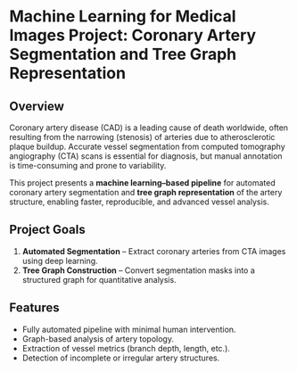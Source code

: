 # Machine Learning for Medical Images Project: Coronary Artery Segmentation and Tree Graph Representation

## Overview
Coronary artery disease (CAD) is a leading cause of death worldwide, often resulting from the narrowing (stenosis) of arteries due to atherosclerotic plaque buildup. Accurate vessel segmentation from computed tomography angiography (CTA) scans is essential for diagnosis, but manual annotation is time-consuming and prone to variability.

This project presents a **machine learning–based pipeline** for automated coronary artery segmentation and **tree graph representation** of the artery structure, enabling faster, reproducible, and advanced vessel analysis.

## Project Goals
1. **Automated Segmentation** – Extract coronary arteries from CTA images using deep learning.
2. **Tree Graph Construction** – Convert segmentation masks into a structured graph for quantitative analysis.

## Features
- Fully automated pipeline with minimal human intervention.
- Graph-based analysis of artery topology.
- Extraction of vessel metrics (branch depth, length, etc.).
- Detection of incomplete or irregular artery structures.

